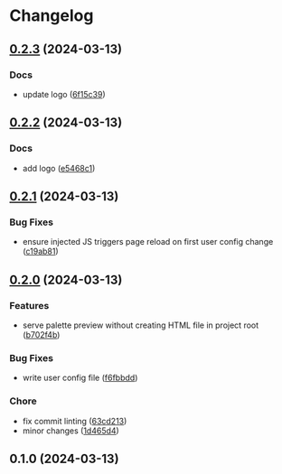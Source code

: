 # Changelog

## [0.2.3](https://github.com/v1ggs/palette-lab/compare/0.2.2...0.2.3) (2024-03-13)


### Docs

* update logo ([6f15c39](https://github.com/v1ggs/palette-lab/commit/6f15c393c786d624267ddec2cda23221900879ba))

## [0.2.2](https://github.com/v1ggs/palette-lab/compare/0.2.1...0.2.2) (2024-03-13)


### Docs

* add logo ([e5468c1](https://github.com/v1ggs/palette-lab/commit/e5468c1054c57a8b3c59581dd2ff391be710f5ef))

## [0.2.1](https://github.com/v1ggs/palette-lab/compare/0.2.0...0.2.1) (2024-03-13)


### Bug Fixes

* ensure injected JS triggers page reload on first user config change ([c19ab81](https://github.com/v1ggs/palette-lab/commit/c19ab811a1b24e7934709347970bd0cd3ac43027))

## [0.2.0](https://github.com/v1ggs/palette-lab/compare/0.1.0...0.2.0) (2024-03-13)


### Features

* serve palette preview without creating HTML file in project root ([b702f4b](https://github.com/v1ggs/palette-lab/commit/b702f4b0f40f1b9dcc0fab50860ec96a14ceb2fc))


### Bug Fixes

* write user config file ([f6fbbdd](https://github.com/v1ggs/palette-lab/commit/f6fbbdd6fa905f571b83b85e59c7fc1eaf5b3c8a))


### Chore

* fix commit linting ([63cd213](https://github.com/v1ggs/palette-lab/commit/63cd213845d7bf2cf1bfbe79dff739a004b76e11))
* minor changes ([1d465d4](https://github.com/v1ggs/palette-lab/commit/1d465d43d50157a6112dbd3ba2b565a1188943cd))

## 0.1.0 (2024-03-13)
